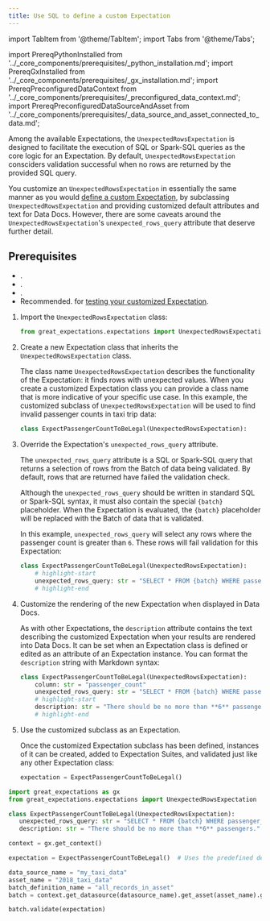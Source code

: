 ```yaml
---
title: Use SQL to define a custom Expectation
---
```

import TabItem from '@theme/TabItem';
import Tabs from '@theme/Tabs';

import PrereqPythonInstalled from '../_core_components/prerequisites/_python_installation.md';
import PrereqGxInstalled from '../_core_components/prerequisites/_gx_installation.md';
import PrereqPreconfiguredDataContext from '../_core_components/prerequisites/_preconfigured_data_context.md';
import PrereqPreconfiguredDataSourceAndAsset from '../_core_components/prerequisites/_data_source_and_asset_connected_to_data.md';

Among the available Expectations, the `UnexpectedRowsExpectation` is designed to facilitate the execution of SQL or Spark-SQL queries as the core logic for an Expectation.  By default, `UnexpectedRowsExpectation` consciders validation successful when no rows are returned by the provided SQL query.

You customize an `UnexpectedRowsExpectation` in essentially the same manner as you would [define a custom Expectation](/core/customize_expectations/define_a_custom_expectation_class.md), by subclassing `UnexpectedRowsExpectation` and providing customized default attributes and text for Data Docs. However, there are some caveats around the `UnexpectedRowsExpectation`'s `unexpected_rows_query` attribute that deserve further detail.

<!-- TODO: Do we want to discuss custom `_validate(...)` logic here, or should that be held for a future topic on building custom Expectation classes from scratch? -->

<!-- Additionally, the `UnexpectedRowsExpectation`'s use of SQL or Spark-SQL queries makes it uniquely suitable for customized validation logic.  Although the default behavior of an `UnexpectedRowsExpectation` is to treat returned rows as having failed validation, you can override this default by providing a custom `_validate(...)` method for your customized subclass of `UnexpectedRowsExpectation`. -->

<h2>Prerequisites</h2>

- <PrereqPythonInstalled/>.
- <PrereqGxInstalled/>.
- <PrereqPreconfiguredDataContext/>.
- Recommended. <PrereqPreconfiguredDataSourceAndAsset/> for [testing your customized Expectation](/core/define_expectations/test_an_expectation.md).

<Tabs>

<TabItem value="procedure" label="Procedure">

1. Import the `UnexpectedRowsExpectation` class:
 
   ```python title="Python"
   from great_expectations.expectations import UnexpectedRowsExpectation
   ```

2. Create a new Expectation class that inherits the `UnexpectedRowsExpectation` class.
  
   The class name `UnexpectedRowsExpectation` describes the functionality of the Expectation: it finds rows with unexpected values.  When you create a customized Expectation class you can provide a class name that is more indicative of your specific use case.  In this example, the customized subclass of `UnexpectedRowsExpectation` will be used to find invalid passenger counts in taxi trip data:

   ```python title="Python"
   class ExpectPassengerCountToBeLegal(UnexpectedRowsExpectation):
   ```

3. Override the Expectation's `unexpected_rows_query` attribute.

   The `unexpected_rows_query` attribute is a SQL or Spark-SQL query that returns a selection of rows from the Batch of data being validated.  By default, rows that are returned have failed the validation check.

   Although the `unexpected_rows_query` should be written in standard SQL or Spark-SQL syntax, it must also contain the special `{batch}` placeholder.  When the Expectation is evaluated, the `{batch}` placeholder will be replaced with the Batch of data that is validated.

   In this example, `unexpected_rows_query` will select any rows where the passenger count is greater than `6`.  These rows will fail validation for this Expectation:

   ```python title="Python"
   class ExpectPassengerCountToBeLegal(UnexpectedRowsExpectation):
       # highlight-start
       unexpected_rows_query: str = "SELECT * FROM {batch} WHERE passenger_count > 6"
       # highlight-end
   ```

5. Customize the rendering of the new Expectation when displayed in Data Docs.

   As with other Expectations, the `description` attribute contains the text describing the customized Expectation when your results are rendered into Data Docs.  It can be set when an Expectation class is defined or edited as an attribute of an Expectation instance.  You can format the `description` string with Markdown syntax:

   ```python title="Python"
   class ExpectPassengerCountToBeLegal(UnexpectedRowsExpectation):
       column: str = "passenger_count"
       unexpected_rows_query: str = "SELECT * FROM {batch} WHERE passenger_count > 6"
       # highlight-start
       description: str = "There should be no more than **6** passengers."
       # highlight-end
   ```

6. Use the customized subclass as an Expectation.

   Once the customized Expectation subclass has been defined, instances of it can be created, added to Expectation Suites, and validated just like any other Expectation class:

   ```python title="Python"
   expectation = ExpectPassengerCountToBeLegal()
   ```

</TabItem>

<TabItem value="sample_code" label="Sample code">

```python title="Python"
import great_expectations as gx
from great_expectations.expectations import UnexpectedRowsExpectation

class ExpectPassengerCountToBeLegal(UnexpectedRowsExpectation):
   unexpected_rows_query: str = "SELECT * FROM {batch} WHERE passenger_count > 6"
   description: str = "There should be no more than **6** passengers."

context = gx.get_context()

expectation = ExpectPassengerCountToBeLegal()  # Uses the predefined default values

data_source_name = "my_taxi_data"
asset_name = "2018_taxi_data"
batch_definition_name = "all_records_in_asset"
batch = context.get_datasource(datasource_name).get_asset(asset_name).get_batch_definition(batch_definition_name=batch_definition_name).get_batch()

batch.validate(expectation)

```

</TabItem>

</Tabs>
